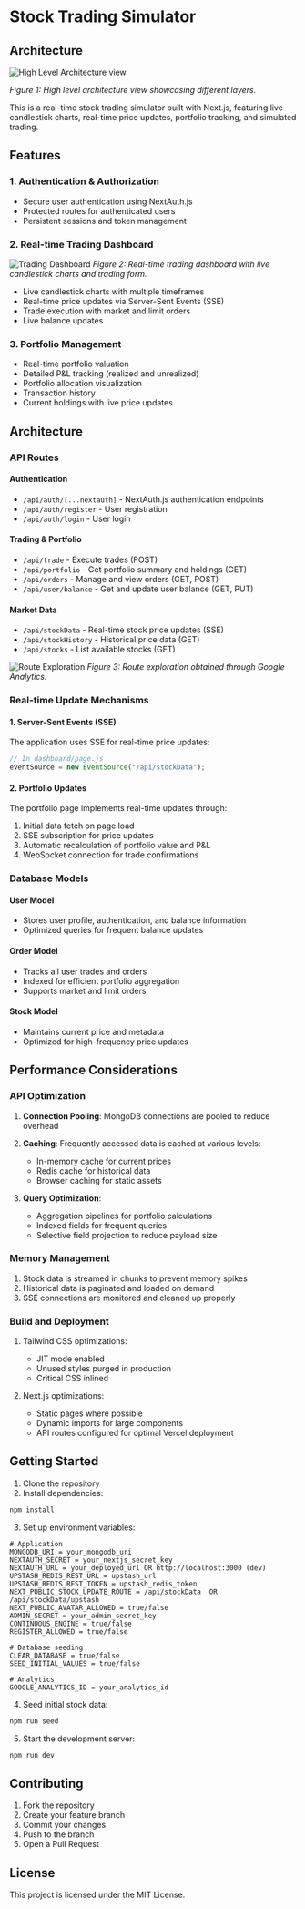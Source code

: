 # Stock Trading Simulator

## Architecture

![High Level Architecture view](./readme_files/High%20Level%20Architecture.png)

_Figure 1: High level architecture view showcasing different layers._

This is a real-time stock trading simulator built with Next.js, featuring live candlestick charts, real-time price updates, portfolio tracking, and simulated trading.

## Features

### 1. Authentication & Authorization

- Secure user authentication using NextAuth.js
- Protected routes for authenticated users
- Persistent sessions and token management

### 2. Real-time Trading Dashboard

![Trading Dashboard](./readme_files/Dashboard%20view.png)
_Figure 2: Real-time trading dashboard with live candlestick charts and trading form._

- Live candlestick charts with multiple timeframes
- Real-time price updates via Server-Sent Events (SSE)
- Trade execution with market and limit orders
- Live balance updates

### 3. Portfolio Management

- Real-time portfolio valuation
- Detailed P&L tracking (realized and unrealized)
- Portfolio allocation visualization
- Transaction history
- Current holdings with live price updates

## Architecture

### API Routes

#### Authentication

- `/api/auth/[...nextauth]` - NextAuth.js authentication endpoints
- `/api/auth/register` - User registration
- `/api/auth/login` - User login

#### Trading & Portfolio

- `/api/trade` - Execute trades (POST)
- `/api/portfolio` - Get portfolio summary and holdings (GET)
- `/api/orders` - Manage and view orders (GET, POST)
- `/api/user/balance` - Get and update user balance (GET, PUT)

#### Market Data

- `/api/stockData` - Real-time stock price updates (SSE)
- `/api/stockHistory` - Historical price data (GET)
- `/api/stocks` - List available stocks (GET)

![Route Exploration](./readme_files/Route%20Exploration.png)
_Figure 3: Route exploration obtained through Google Analytics._

### Real-time Update Mechanisms

#### 1. Server-Sent Events (SSE)

The application uses SSE for real-time price updates:

```javascript
// In dashboard/page.js
eventSource = new EventSource("/api/stockData");
```

#### 2. Portfolio Updates

The portfolio page implements real-time updates through:

1. Initial data fetch on page load
2. SSE subscription for price updates
3. Automatic recalculation of portfolio value and P&L
4. WebSocket connection for trade confirmations

### Database Models

#### User Model

- Stores user profile, authentication, and balance information
- Optimized queries for frequent balance updates

#### Order Model

- Tracks all user trades and orders
- Indexed for efficient portfolio aggregation
- Supports market and limit orders

#### Stock Model

- Maintains current price and metadata
- Optimized for high-frequency price updates

## Performance Considerations

### API Optimization

1. **Connection Pooling**: MongoDB connections are pooled to reduce overhead
2. **Caching**: Frequently accessed data is cached at various levels:

   - In-memory cache for current prices
   - Redis cache for historical data
   - Browser caching for static assets

3. **Query Optimization**:
   - Aggregation pipelines for portfolio calculations
   - Indexed fields for frequent queries
   - Selective field projection to reduce payload size

### Memory Management

1. Stock data is streamed in chunks to prevent memory spikes
2. Historical data is paginated and loaded on demand
3. SSE connections are monitored and cleaned up properly

### Build and Deployment

1. Tailwind CSS optimizations:

   - JIT mode enabled
   - Unused styles purged in production
   - Critical CSS inlined

2. Next.js optimizations:
   - Static pages where possible
   - Dynamic imports for large components
   - API routes configured for optimal Vercel deployment

## Getting Started

1. Clone the repository
2. Install dependencies:

```bash
npm install
```

3. Set up environment variables:

```env
# Application
MONGODB_URI = your_mongodb_uri
NEXTAUTH_SECRET = your_nextjs_secret_key
NEXTAUTH_URL = your_deployed_url OR http://localhost:3000 (dev)
UPSTASH_REDIS_REST_URL = upstash_url
UPSTASH_REDIS_REST_TOKEN = upstash_redis_token
NEXT_PUBLIC_STOCK_UPDATE_ROUTE = /api/stockData  OR /api/stockData/upstash
NEXT_PUBLIC_AVATAR_ALLOWED = true/false
ADMIN_SECRET = your_admin_secret_key
CONTINUOUS_ENGINE = true/false
REGISTER_ALLOWED = true/false

# Database seeding
CLEAR_DATABASE = true/false
SEED_INITIAL_VALUES = true/false

# Analytics
GOOGLE_ANALYTICS_ID = your_analytics_id

```

4. Seed initial stock data:

```bash
npm run seed
```

5. Start the development server:

```bash
npm run dev
```

## Contributing

1. Fork the repository
2. Create your feature branch
3. Commit your changes
4. Push to the branch
5. Open a Pull Request

## License

This project is licensed under the MIT License.
